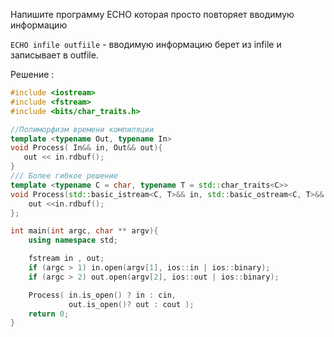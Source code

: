 Напишите программу ECHO  которая просто повторяет вводимую информацию 

`ECHO infile outfiile` - вводимую информацию берет из infile и записывает в outfile.

Решение  :

```c++
#include <iostream>
#include <fstream>
#include <bits/char_traits.h>  

//Полиморфизм времени компиляции
template <typename Out, typename In>
void Process( In&& in, Out&& out){
   out << in.rdbuf();
}
/// Более гибкое решение
template <typename C = char, typename T = std::char_traits<C>>
void Process(std::basic_istream<C, T>&& in, std::basic_ostream<C, T>&& out){
    out <<in.rdbuf();
};

int main(int argc, char ** argv){
    using namespace std;

    fstream in , out;
    if (argc > 1) in.open(argv[1], ios::in | ios::binary);
    if (argc > 2) out.open(argv[2], ios::out | ios::binary);

    Process( in.is_open() ? in : cin,
             out.is_open()? out : cout );
    return 0;
}
```
